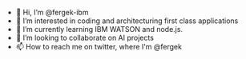 - 👋 Hi, I’m @fergek-ibm
- 👀 I’m interested in coding and architecturing first class applications
- 🌱 I’m currently learning IBM WATSON and node.js.
- 💞️ I’m looking to collaborate on AI projects
- 📫 How to reach me on twitter, where I'm @fergek

<!---
fergek-ibm/fergek-ibm is a ✨ special ✨ repository because its `README.md` (this file) appears on your GitHub profile.
You can click the Preview link to take a look at your changes.
--->
